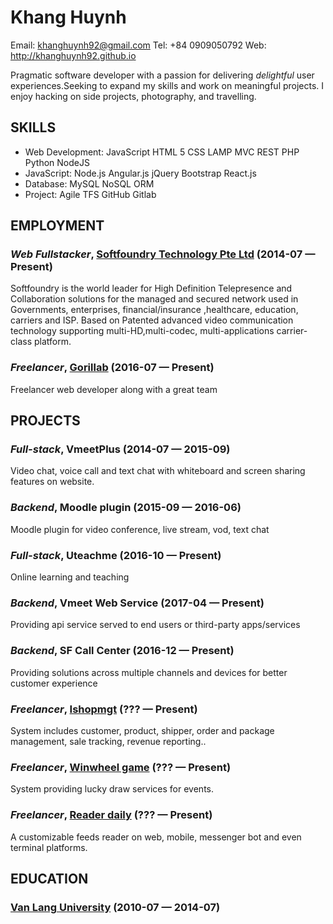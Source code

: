 Khang Huynh
============
Email: khanghuynh92@gmail.com
Tel: +84 0909050792
Web: http://khanghuynh92.github.io

Pragmatic software developer with a passion for delivering <em>delightful</em> user experiences.Seeking to expand my skills and work on meaningful projects. I enjoy hacking on side projects, photography, and travelling.

## SKILLS

  - Web Development: JavaScript HTML 5 CSS LAMP MVC REST PHP Python NodeJS 
  - JavaScript: Node.js Angular.js jQuery Bootstrap React.js 
  - Database: MySQL NoSQL ORM 
  - Project: Agile TFS GitHub Gitlab 

## EMPLOYMENT

### *Web Fullstacker*, [Softfoundry Technology Pte Ltd](http://www.softfoundry.com) (2014-07 — Present)

Softfoundry is the world leader for High Definition Telepresence and Collaboration solutions for the managed and secured network used in Governments, enterprises, financial/insurance ,healthcare, education, carriers and ISP. Based on Patented advanced video communication technology supporting multi-HD,multi-codec, multi-applications carrier-class platform.

### *Freelancer*, [Gorillab](https://gorillab.co/) (2016-07 — Present)

Freelancer web developer along with a great team


## PROJECTS

### *Full-stack*, VmeetPlus (2014-07 — 2015-09)


Video chat, voice call and text chat with whiteboard and screen sharing features on website.

### *Backend*, Moodle plugin (2015-09 — 2016-06)


Moodle plugin for video conference, live stream, vod, text chat

### *Full-stack*, Uteachme (2016-10 — Present)


Online learning and teaching

### *Backend*, Vmeet Web Service (2017-04 — Present)


Providing api service served to end users or third-party apps/services

### *Backend*, SF Call Center (2016-12 — Present)


Providing solutions across multiple channels and devices for better customer experience

### *Freelancer*, [Ishopmgt](http://ishopmgt.gorillab.co) (??? — Present)


System includes customer, product, shipper, order and package management, sale tracking, revenue reporting.. 

### *Freelancer*, [Winwheel game](http://winwheel.gorillab.co) (??? — Present)


System providing lucky draw services for events.

### *Freelancer*, [Reader daily](https://github.com/gorillab/reader) (??? — Present)


A customizable feeds reader on web, mobile, messenger bot and even terminal platforms.



## EDUCATION

### [Van Lang University](http://www.vanlanguni.edu.vn/) (2010-07 — 2014-07)












